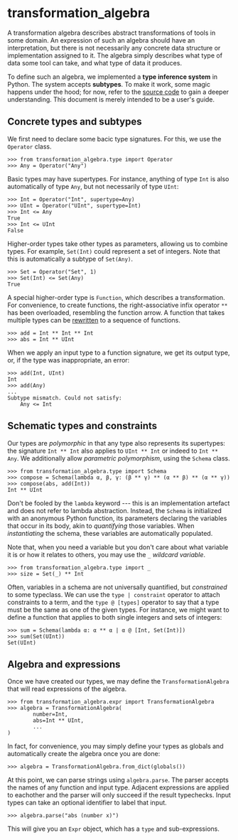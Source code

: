 # transformation_algebra

A transformation algebra describes abstract transformations of tools in some 
domain. An expression of such an algebra should have an interpretation, but 
there is not necessarily any concrete data structure or implementation 
assigned to it. The algebra simply describes what type of data some tool can 
take, and what type of data it produces.

To define such an algebra, we implemented a **type inference system** in 
Python. The system accepts **subtypes**. To make it work, some magic happens 
under the hood; for now, refer to the [source 
code](../quangis/transformation/type.py) to gain a deeper understanding. This 
document is merely intended to be a user's guide.


## Concrete types and subtypes

We first need to declare some bacic type signatures. For this, we use the 
`Operator` class. 

    >>> from transformation_algebra.type import Operator
    >>> Any = Operator("Any")

Basic types may have supertypes. For instance, anything of type `Int` is also 
automatically of type `Any`, but not necessarily of type `UInt`:

    >>> Int = Operator("Int", supertype=Any)
    >>> UInt = Operator("UInt", supertype=Int)
    >>> Int <= Any
    True
    >>> Int <= UInt
    False

Higher-order types take other types as parameters, allowing us to combine 
types. For example, `Set(Int)` could represent a set of integers. Note that 
this is automatically a subtype of `Set(Any)`.

    >>> Set = Operator("Set", 1)
    >>> Set(Int) <= Set(Any)
    True

A special higher-order type is `Function`, which describes a transformation. 
For convenience, to create functions, the right-associative infix operator 
`**` has been overloaded, resembling the function arrow. A function that takes 
multiple types can be [rewritten](https://en.wikipedia.org/wiki/Currying) to a 
sequence of functions.

    >>> add = Int ** Int ** Int
    >>> abs = Int ** UInt

When we apply an input type to a function signature, we get its output type, 
or, if the type was inappropriate, an error:

    >>> add(Int, UInt)
    Int
    >>> add(Any)
    ...
    Subtype mismatch. Could not satisfy:
        Any <= Int


## Schematic types and constraints

Our types are *polymorphic* in that any type also represents its supertypes: 
the signature `Int ** Int` also applies to `UInt ** Int` or indeed to `Int ** 
Any`. We additionally allow *parametric polymorphism*, using the `Schema` 
class.

    >>> from transformation_algebra.type import Schema
    >>> compose = Schema(lambda α, β, γ: (β ** γ) ** (α ** β) ** (α ** γ))
    >>> compose(abs, add(Int))
    Int ** UInt

Don't be fooled by the `lambda` keyword --- this is an implementation artefact 
and does not refer to lambda abstraction. Instead, the `Schema` is initialized 
with an anonymous Python function, its parameters declaring the variables that 
occur in its body, akin to *quantifying* those variables. When *instantiating* 
the schema, these variables are automatically populated.

Note that, when you need a variable but you don't care about what variable it 
is or how it relates to others, you may use the `_` *wildcard variable*.

    >>> from transformation_algebra.type import _
    >>> size = Set(_) ** Int

Often, variables in a schema are not universally quantified, but *constrained* 
to some typeclass. We can use the `type | constraint` operator to attach 
constraints to a term, and the `type @ [types]` operator to say that a type 
must be the same as one of the given types. For instance, we might want to 
define a function that applies to both single integers and sets of integers:

    >>> sum = Schema(lambda α: α ** α | α @ [Int, Set(Int)])
    >>> sum(Set(UInt))
    Set(UInt)


## Algebra and expressions

Once we have created our types, we may define the `TransformationAlgebra` that 
will read expressions of the algebra.

    >>> from transformation_algebra.expr import TransformationAlgebra
    >>> algebra = TransformationAlgebra(
            number=Int,
            abs=Int ** UInt,
            ...
    )

In fact, for convenience, you may simply define your types as globals and 
automatically create the algebra once you are done:

    >>> algebra = TransformationAlgebra.from_dict(globals())

At this point, we can parse strings using `algebra.parse`. The parser accepts 
the names of any function and input type. Adjacent expressions are applied to 
eachother and the parser will only succeed if the result typechecks. Input 
types can take an optional identifier to label that input.

    >>> algebra.parse("abs (number x)")

This will give you an `Expr` object, which has a `type` and sub-expressions.
